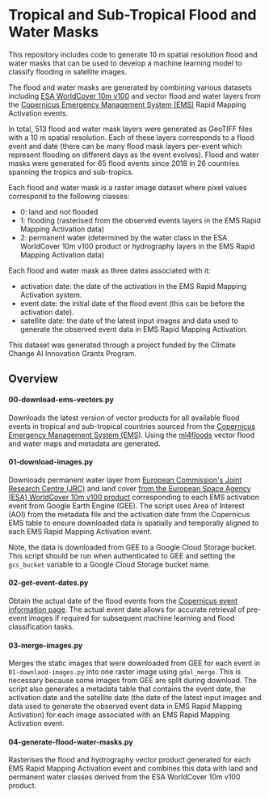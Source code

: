 # Tropical and Sub-Tropical Flood and Water Masks

This repository includes code to generate 10 m spatial resolution flood and water masks that can be used to develop a machine learning model to classify flooding in satellite images. 

The flood and water masks are generated by combining various datasets including [ESA WorldCover 10m v100](https://developers.google.com/earth-engine/datasets/catalog/ESA_WorldCover_v100) and vector flood and water layers from the [Copernicus Emergency Management System (EMS)](https://emergency.copernicus.eu/mapping/list-of-activations-rapid) Rapid Mapping Activation events.

In total, 513 flood and water mask layers were generated as GeoTIFF files with a 10 m spatial resolution. Each of these layers corresponds to a flood event and date (there can be many flood mask layers per-event which represent flooding on different days as the event evolves). Flood and water masks were generated for 65 flood events since 2018 in 26 countries spanning the tropics and sub-tropics.

Each flood and water mask is a raster image dataset where pixel values correspond to the following classes:

* 0: land and not flooded
* 1: flooding (rasterised from the observed events layers in the EMS Rapid Mapping Activation data)
* 2: permanent water (determined by the water class in the ESA WorldCover 10m v100 product or hydrography layers in the EMS Rapid Mapping Activation data)

Each flood and water mask as three dates associated with it:

* activation date: the date of the activation in the EMS Rapid Mapping Activation system.
* event date: the initial date of the flood event (this can be before the activation date).
* satellite date: the date of the latest input images and data used to generate the observed event data in EMS Rapid Mapping Activation. 

This dataset was generated through a project funded by the Climate Change AI Innovation Grants Program. 

## Overview

#### 00-download-ems-vectors.py

Downloads the latest version of vector products for all available flood events in tropical and sub-tropical countries sourced from the [Copernicus Emergency Management System (EMS)](https://emergency.copernicus.eu/mapping/list-of-activations-rapid). Using the [ml4floods](https://ai4eo.esa.int/ML4Floods/notebooks/ML4Floods.ipynb) vector flood and water maps and metadata are generated.

#### 01-download-images.py

Downloads permanent water layer from [European Commission's Joint Research Centre (JRC)](https://global-surface-water.appspot.com/) and land cover [from the European Space Agency (ESA) WorldCover 10m v100 product](https://esa-worldcover.org/en/data-access) corresponding to each EMS activation event from Google Earth Engine (GEE). The script uses Area of Interest (AOI) from the metadata file and the activation date from the Copernicus EMS table to ensure downloaded data is spatially and temporally aligned to each EMS Rapid Mapping Activation event. 

Note, the data is downloaded from GEE to a Google Cloud Storage bucket. This script should be run when authenticated to GEE and setting the `gcs_bucket` variable to a Google Cloud Storage bucket name.

#### 02-get-event-dates.py

Obtain the actual date of the flood events from the [Copernicus event information page](https://emergency.copernicus.eu/mapping/list-of-activations-rapid). The actual event date allows for accurate retrieval of pre-event images if required for subsequent machine learning and flood classification tasks.

#### 03-merge-images.py

Merges the static images that were downloaded from GEE for each event in `01-downlaod-images.py` into one raster image using `gdal_merge`. This is necessary because some images from GEE are split during download. The script also generates a metadata table that contains the event date, the activation date and the satellite date (the date of the latest input images and data used to generate the observed event data in EMS Rapid Mapping Activation) for each image associated with an EMS Rapid Mapping Activation event.

#### 04-generate-flood-water-masks.py

Rasterises the flood and hydrography vector product generated for each EMS Rapid Mapping Activation event and combines this data with land and permanent water classes derived from the ESA WorldCover 10m v100 product.   



